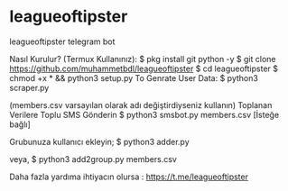 # leagueoftipster
leagueoftipster telegram bot

Nasıl Kurulur? (Termux Kullanınız):
$ pkg install git python -y
$ git clone https://github.com/muhammetbdl/leagueoftipster
$ cd leagueoftipster
$ chmod +x * && python3 setup.py
To Genrate User Data:
$ python3 scraper.py

(members.csv varsayılan olarak adı değiştirdiyseniz kullanın)
Toplanan Verilere Toplu SMS Gönderin
$ python3 smsbot.py members.csv [İsteğe bağlı]

Grubunuza kullanıcı ekleyin;
$ python3 adder.py

veya,
$ python3 add2group.py members.csv

Daha fazla yardıma ihtiyacın olursa : https://t.me/leagueoftipster
